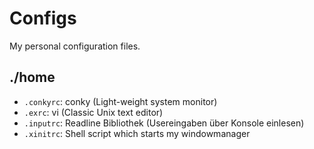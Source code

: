 Configs
=======

My personal configuration files.

./home
------
* `.conkyrc`: conky (Light-weight system monitor)
* `.exrc`: vi (Classic Unix text editor)
* `.inputrc`: Readline Bibliothek (Usereingaben über Konsole einlesen)
* `.xinitrc`: Shell script which starts my windowmanager
